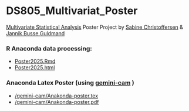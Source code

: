 # DS805_Multivariat_Poster
<a href="https://odin.sdu.dk/sitecore/index.php?a=fagbesk&id=176054&lang=en&listid=">Multivariate Statistical Analysis</a> Poster Project by  <a href="https://github.com/Sabichris">Sabine Christoffersen</a> & <a href="https://github.com/guldmand/">Jannik Busse Guldmand</a> <br>

###  R Anaconda data processing:
- <a href="Poster2025.Rmd">Poster2025.Rmd</a>
- <a href="Poster2025.html">Poster2025.html</a>

### Anaconda Latex Poster (using <a href="https://github.com/andiac/gemini-cam">gemini-cam</a> )
- <a href="/gemini-anaconda-poster/Anakonda-poster.tex">/gemini-cam/Anakonda-poster.tex</a>
- <a href="/gemini-anaconda-poster/Anakonda-poster.pdf">/gemini-cam/Anakonda-poster.pdf</a>
